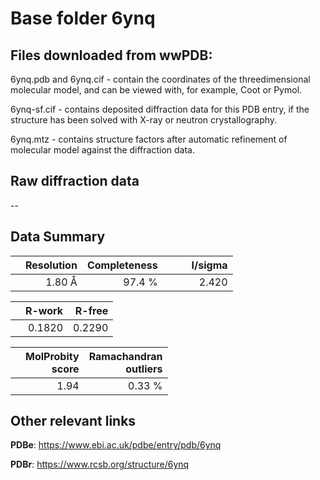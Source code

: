 # Base folder 6ynq

## Files downloaded from wwPDB:

6ynq.pdb and 6ynq.cif - contain the coordinates of the threedimensional molecular model, and can be viewed with, for example, Coot or Pymol.

6ynq-sf.cif - contains deposited diffraction data for this PDB entry, if the structure has been solved with X-ray or neutron crystallography.

6ynq.mtz - contains structure factors after automatic refinement of molecular model against the diffraction data.

## Raw diffraction data

--<br> 

## Data Summary
|   | Resolution | Completeness| I/sigma |
|---|-------------:|----------------:|--------------:|
|   |1.80 Å|97.4  %|<img width=50/>2.420|

|   | **R-work**| **R-free**   
|---|-------------:|----------------:|           
||  0.1820|  0.2290|

|   |**MolProbity<br>score**| **Ramachandran<br>outliers** 
|---|-------------:|----------------:|
||  1.94|  0.33 %|

 

 



## Other relevant links 
**PDBe**:  https://www.ebi.ac.uk/pdbe/entry/pdb/6ynq
 
**PDBr**: https://www.rcsb.org/structure/6ynq 

